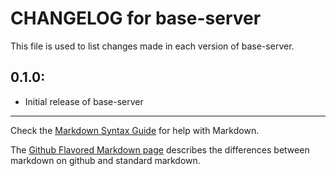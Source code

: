 # CHANGELOG for base-server

This file is used to list changes made in each version of base-server.

## 0.1.0:

* Initial release of base-server

- - -
Check the [Markdown Syntax Guide](http://daringfireball.net/projects/markdown/syntax) for help with Markdown.

The [Github Flavored Markdown page](http://github.github.com/github-flavored-markdown/) describes the differences between markdown on github and standard markdown.
